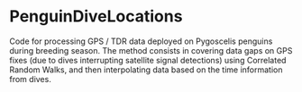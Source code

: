 # PenguinDiveLocations
Code for processing GPS / TDR data deployed on Pygoscelis penguins during breeding season. The method consists in covering data gaps on GPS fixes (due to dives interrupting satellite signal detections) using Correlated Random Walks, and then interpolating data based on the time information from dives. 
